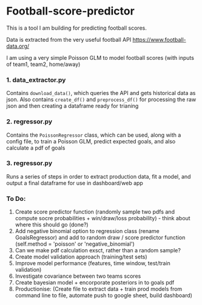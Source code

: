 # Football-score-predictor

This is a tool I am building for predicting football scores. 

Data is extracted from the very useful football API https://www.football-data.org/

I am using a very simple Poisson GLM to model football scores (with inputs of team1, team2, home/away)

### 1. data_extractor.py

Contains `download_data()`, which queries the API and gets historical data as json. Also contains `create_df()` and `preprocess_df()` for  processing the raw json and then creating a dataframe ready for trianing


### 2. regressor.py

Contains the `PoissonRegressor` class, which can be used, along with a config file, to train a Poisson GLM, predict expected goals, and also calculate a pdf of goals

### 3. regressor.py
Runs a series of steps in order to extract production data, fit a model, and output a final dataframe for use in dashboard/web app

### To Do:

1. Create score predictor function (randomly sample two pdfs and compute socre probabilities + win/draw/loss probability) - think about where this should go (done?)
2. Add negative binomial option to regression class (rename GoalsRegressor) and add to random draw / score predictor function (self.method = 'poisson' or 'negative_binomial') 
3. Can we make pdf calculation exsct, rather than a random sample?
4. Create model validation approach (training/test sets)
5. Improve model performance (features, time window, test/train validation)
6. Investigate covariance between two teams scores
7. Create bayesian model + encorporate posteriors in to goals pdf
8. Productionise: (Create file to extract data + train prod models from command line to file, automate push to google sheet, build dashboard)
